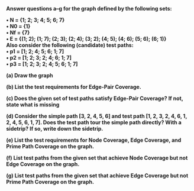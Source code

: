 **Answer questions a–g for the graph defined by the following sets:**

**• N = {1; 2; 3; 4; 5; 6; 7}<br>
• N0 = {1}<br>
• Nf = {7}<br>
• E = {(1; 2); (1; 7); (2; 3); (2; 4); (3; 2); (4; 5); (4; 6); (5; 6); (6; 1)}<br>
Also consider the following (candidate) test paths:<br>
• p1 = [1; 2; 4; 5; 6; 1; 7]<br>
• p2 = [1; 2; 3; 2; 4; 6; 1; 7]<br>
• p3 = [1; 2; 3; 2; 4; 5; 6; 1; 7]**

**(a) Draw the graph**

**(b) List the test requirements for Edge-Pair Coverage.**

**(c) Does the given set of test paths satisfy Edge-Pair Coverage? If not, state what is
missing**

**(d) Consider the simple path [3, 2, 4, 5, 6] and test path [1, 2, 3, 2, 4, 6, 1, 2, 4, 5, 6,
1, 7]. Does the test path tour the simple path directly? With a sidetrip? If so, write
down the sidetrip.**

**(e) List the test requirements for Node Coverage, Edge Coverage, and Prime Path Coverage
on the graph.**

**(f) List test paths from the given set that achieve Node Coverage but not Edge Coverage
on the graph.**

**(g) List test paths from the given set that achieve Edge Coverage but not Prime Path
Coverage on the graph.**
